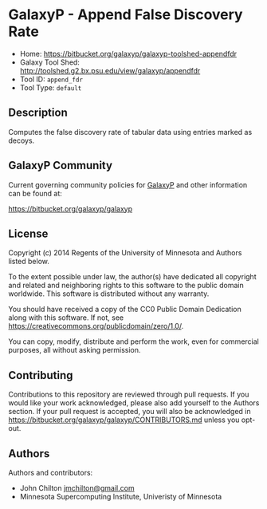 GalaxyP - Append False Discovery Rate
=====================================

* Home: <https://bitbucket.org/galaxyp/galaxyp-toolshed-appendfdr>
* Galaxy Tool Shed: <http://toolshed.g2.bx.psu.edu/view/galaxyp/appendfdr>
* Tool ID: `append_fdr`
* Tool Type: `default`


Description
-----------

Computes the false discovery rate of tabular data using entries marked as decoys.


GalaxyP Community
-----------------

Current governing community policies for [GalaxyP](https://bitbucket.org/galaxyp/) and other information can be found at:

<https://bitbucket.org/galaxyp/galaxyp>


License
-------

Copyright (c) 2014 Regents of the University of Minnesota and Authors listed below.

To the extent possible under law, the author(s) have dedicated all copyright and related and neighboring rights to this software to the public domain worldwide. This software is distributed without any warranty.

You should have received a copy of the CC0 Public Domain Dedication along with this software. If not, see <https://creativecommons.org/publicdomain/zero/1.0/>.

You can copy, modify, distribute and perform the work, even for commercial purposes, all without asking permission.


Contributing
------------

Contributions to this repository are reviewed through pull requests. If you would like your work acknowledged, please also add yourself to the Authors section. If your pull request is accepted, you will also be acknowledged in <https://bitbucket.org/galaxyp/galaxyp/CONTRIBUTORS.md> unless you opt-out.


Authors
-------

Authors and contributors:

* John Chilton <jmchilton@gmail.com>
* Minnesota Supercomputing Institute, Univeristy of Minnesota
